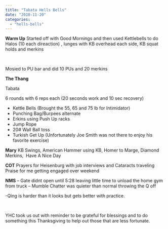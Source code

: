 ```yaml
---
title: "Tabata Hells Bells"
date: "2018-11-20"
categories: 
  - "hells-bells"
---
```


**Warm Up** Started off with Good Mornings and then used Kettlebells to do Halos (10 each direaction) , lunges with KB overhead each side, KB squat holds and merkins

 

Mosied to PU bar and did 10 PUs and 20 merkins

**The Thang**

Tabata

6 rounds with 6 reps each (20 seconds work and 10 sec recovery)

- Kettle Bells (Brought the 55, 65 and 75 lb for Intimidator)
- Punching Bag/Burpees alternate
- Erkins using Push Up racks
- Jump Rope
- 20# Wall Ball toss
- Turkish Get Up (Unfortunately Joe Smith was not there to enjoy his favorite exercise)

**Mary** KB Swings, American Hammer using KB, Homer to Marge, Diamond Merkins,  Have A Nice Day

**COT** Prayers for Heisenburg with job interviews and Cataracts traveling Praise for me getting engaged over weekend

**NMS** – Gate didnt open until 5:28 leaving little time to unload the home gym from truck – Mumble Chatter was quieter than normal throwing the Q off

\-Qing is harder than it looks but gets better with practice.

 

YHC took us out with reminder to be grateful for blessings and to do something this Thanksgiving to help out those that are less fortunate.
